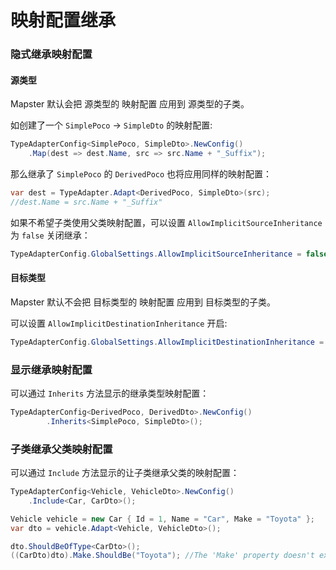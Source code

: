 # 映射配置继承



### 隐式继承映射配置



#### 源类型

Mapster 默认会把 源类型的 映射配置 应用到 源类型的子类。

如创建了一个 `SimplePoco` -> `SimpleDto` 的映射配置:

```csharp
TypeAdapterConfig<SimplePoco, SimpleDto>.NewConfig()
    .Map(dest => dest.Name, src => src.Name + "_Suffix");
```

那么继承了 `SimplePoco`  的 `DerivedPoco` 也将应用同样的映射配置：

```csharp
var dest = TypeAdapter.Adapt<DerivedPoco, SimpleDto>(src); 
//dest.Name = src.Name + "_Suffix"
```

如果不希望子类使用父类映射配置，可以设置 `AllowImplicitSourceInheritance` 为 `false` 关闭继承：

```csharp
TypeAdapterConfig.GlobalSettings.AllowImplicitSourceInheritance = false;
```



#### 目标类型

Mapster 默认不会把 目标类型的 映射配置 应用到 目标类型的子类。

可以设置 `AllowImplicitDestinationInheritance` 开启:

```csharp
TypeAdapterConfig.GlobalSettings.AllowImplicitDestinationInheritance = true;
```





### 显示继承映射配置

可以通过 `Inherits` 方法显示的继承类型映射配置：

```csharp
TypeAdapterConfig<DerivedPoco, DerivedDto>.NewConfig()
        .Inherits<SimplePoco, SimpleDto>();
```



### 子类继承父类映射配置

可以通过 `Include` 方法显示的让子类继承父类的映射配置：

```csharp
TypeAdapterConfig<Vehicle, VehicleDto>.NewConfig()
    .Include<Car, CarDto>();

Vehicle vehicle = new Car { Id = 1, Name = "Car", Make = "Toyota" };
var dto = vehicle.Adapt<Vehicle, VehicleDto>();

dto.ShouldBeOfType<CarDto>();
((CarDto)dto).Make.ShouldBe("Toyota"); //The 'Make' property doesn't exist in Vehicle
```